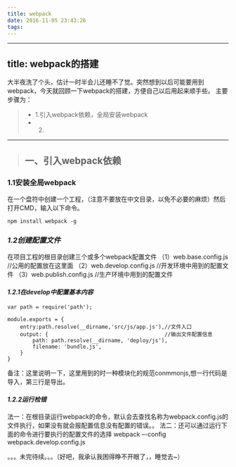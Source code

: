 ```yaml
---
title: webpack
date: 2016-11-05 23:43:26
tags:
---
```

---
title: webpack的搭建
---

  大半夜洗了个头，估计一时半会儿还睡不了觉。突然想到以后可能要用到webpack，今天就回顾一下webpack的搭建，方便自己以后用起来顺手些。
  主要步骤为：

> * 1.引入webpack依赖，全局安装webpack
> * 2.

------

>## 一、引入webpack依赖

### **1.1安装全局webpack**
在一个盘符中创建一个工程，（注意不要放在中文目录，以免不必要的麻烦）然后打开CMD，输入以下命令。

`npm install webpack -g`

### ***1.2创建配置文件***
在项目工程的根目录创建三个或多个webpack配置文件
（1）web.base.config.js  //公用的配置放在这里面
（2）web.develop.config.js  //开发环境中用到的配置文件
（3）web.publish.config.js   //生产环境中用到的配置文件


#### ***1.2.1在develop中配置基本内容***
```
var path = require('path');

module.exports = {
    entry:path.resolve(__dirname,'src/js/app.js'),//文件入口
    output: {                                     //输出文件配置信息
        path: path.resolve(__dirname, 'deploy/js'),
        filename: 'bundle.js',
    }
}
```
备注：这里说明一下，这里用到的时一种模块化的规范conmmonjs,想一行代码是导入，第三行是导出。
#### ***1.2.2运行检错***
 法一：在根目录运行webpack的命令，默认会去查找名称为webpack.config.js的文件执行，如果没有就会报配置信息没有配置的错误。。
 法二：还可以通过运行下面的命令进行要执行的配置文件的选择
webpack –-config  webpack.develop.config.js

。。。未完待续。。。（好吧，我承认我困得睁不开眼了，，睡觉去~）